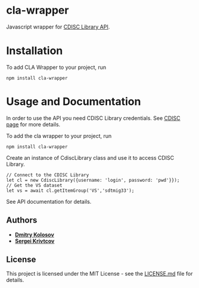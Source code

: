 cla-wrapper
===========
Javascript wrapper for [CDISC Library API](https://www.cdisc.org/cdisc-library/api-documentation#/).
# Installation
To add CLA Wrapper to your project, run
```
npm install cla-wrapper
```
# Usage and Documentation
In order to use the API you need CDISC Library credentials. See [CDISC page](https://www.cdisc.org/cdisc-library) for more details.

To add the cla wrapper to your project, run
```
npm install cla-wrapper
```
Create an instance of CdiscLibrary class and use it to access CDISC Library.
```
// Connect to the CDISC Library
let cl = new CdiscLibrary({username: 'login', password: 'pwd'}});
// Get the VS dataset
let vs = await cl.getItemGroup('VS','sdtmig33');
```
See API documentation for details.

## Authors

* [**Dmitry Kolosov**](https://www.linkedin.com/in/dmitry-kolosov-91751413/)
* [**Sergei Krivtcov**](https://www.linkedin.com/in/sergey-krivtsov-677419b4/)

## License

This project is licensed under the MIT License - see the [LICENSE.md](LICENSE.md) file for details.
